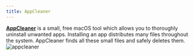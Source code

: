 ```yaml
---
title: AppCleaner
---
```


[**AppCleaner**](https://freemacsoft.net/appcleaner/) is a small, free macOS tool which allows you to thoroughly uninstall unwanted apps. Installing an app distributes many files throughout the system. AppCleaner finds all these small files and safely deletes them.
![appcleaner](/appcleaner.png)
